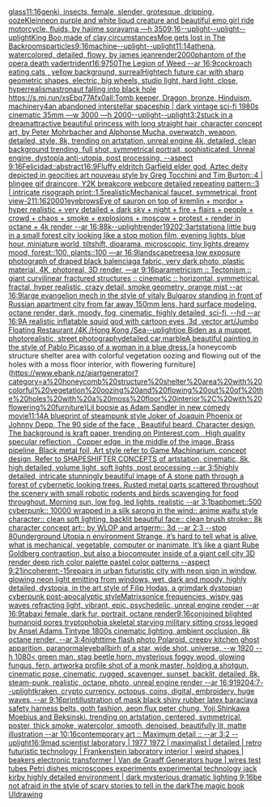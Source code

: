 [glass](https://www.ebank.nz/aiartgenerator?category=glass)[11:16](https://www.ebank.nz/aiartgenerator?category=11%3A16)[genki, insects, female, slender, grotesque, dripping, ooze](https://www.ebank.nz/aiartgenerator?category=genki%2C%20insects%2C%20female%2C%20slender%2C%20grotesque%2C%20dripping%2C%20ooze)[Klein](https://www.ebank.nz/aiartgenerator?category=Klein)[neon purple and white liqud creature and beautiful emo girl ride motorcycle, fluids, by hajime sorayama —h 350](https://www.ebank.nz/aiartgenerator?category=neon%20purple%20and%20white%20liqud%20creature%20and%20beautiful%20emo%20girl%20ride%20motorcycle%2C%20fluids%2C%20by%20hajime%20sorayama%20%E2%80%94h%20350)[9:16](https://www.ebank.nz/aiartgenerator?category=9%3A16)[--uplight](https://www.ebank.nz/aiartgenerator?category=--uplight)[--uplight](https://www.ebank.nz/aiartgenerator?category=--uplight)[--uplight](https://www.ebank.nz/aiartgenerator?category=--uplight)[King Boo,made of clay,](https://www.ebank.nz/aiartgenerator?category=King%20Boo%2Cmade%20of%20clay%2C)[circumstances](https://www.ebank.nz/aiartgenerator?category=circumstances)[Moe gets lost in The Backrooms](https://www.ebank.nz/aiartgenerator?category=Moe%20gets%20lost%20in%20The%20Backrooms)[particles](https://www.ebank.nz/aiartgenerator?category=particles)[9:16](https://www.ebank.nz/aiartgenerator?category=9%3A16)[machine](https://www.ebank.nz/aiartgenerator?category=machine)[--uplight](https://www.ebank.nz/aiartgenerator?category=--uplight)[--uplight](https://www.ebank.nz/aiartgenerator?category=--uplight)[11:14](https://www.ebank.nz/aiartgenerator?category=11%3A14)[athena, watercolored, detailed, flowy, by james jean](https://www.ebank.nz/aiartgenerator?category=athena%2C%20watercolored%2C%20detailed%2C%20flowy%2C%20by%20james%20jean)[render](https://www.ebank.nz/aiartgenerator?category=render)[2000](https://www.ebank.nz/aiartgenerator?category=2000)[phantom of the opera death vader](https://www.ebank.nz/aiartgenerator?category=phantom%20of%20the%20opera%20death%20vader)[trident](https://www.ebank.nz/aiartgenerator?category=trident)[16:9](https://www.ebank.nz/aiartgenerator?category=16%3A9)[750](https://www.ebank.nz/aiartgenerator?category=750)[The Legion of Weed --ar 16:9](https://www.ebank.nz/aiartgenerator?category=The%20Legion%20of%20Weed%20--ar%2016%3A9)[cockroach eating cats , yellow background, surreal](https://www.ebank.nz/aiartgenerator?category=cockroach%20eating%20cats%20%2C%20yellow%20background%2C%20surreal)[Hightech future car with sharp geometric shapes, electric, big wheels, studio light, hard light, close, hyperrealism](https://www.ebank.nz/aiartgenerator?category=Hightech%20future%20car%20with%20sharp%20geometric%20shapes%2C%20electric%2C%20big%20wheels%2C%20studio%20light%2C%20hard%20light%2C%20close%2C%20hyperrealism)[astronaut falling into black hole <https://s.mj.run/xsEbq77Afx0>](https://www.ebank.nz/aiartgenerator?category=astronaut%20falling%20into%20black%20hole%20%3Chttps%3A//s.mj.run/xsEbq77Afx0%3E)[all:Tomb keeper, Dragon, bronze, Hinduism, machinery](https://www.ebank.nz/aiartgenerator?category=all%3ATomb%20keeper%2C%20Dragon%2C%20bronze%2C%20Hinduism%2C%20machinery)[4](https://www.ebank.nz/aiartgenerator?category=4)[an abandoned interstellar spaceship | dark vintage sci-fi 1980s cinematic 35mm —w 3000 —h 2000](https://www.ebank.nz/aiartgenerator?category=an%20abandoned%20interstellar%20spaceship%20%7C%20dark%20vintage%20sci-fi%201980s%20cinematic%2035mm%20%E2%80%94w%203000%20%E2%80%94h%202000)[--uplight](https://www.ebank.nz/aiartgenerator?category=--uplight)[--uplight](https://www.ebank.nz/aiartgenerator?category=--uplight)[3:2](https://www.ebank.nz/aiartgenerator?category=3%3A2)[stuck in a dream](https://www.ebank.nz/aiartgenerator?category=stuck%20in%20a%20dream)[](https://www.ebank.nz/aiartgenerator?category=)[attractive beautiful princess with long straight hair, character concept art, by Peter Mohrbacher and Alphonse Mucha, overwatch, weapon, detailed, style, 8k, trending on artstation, unreal engine 4k, detailed, clean background trending, full shot, symmetrical portrait, sophisticated, Unreal engine, dystopia,anti-utopia, post processing, --aspect 9:16](https://www.ebank.nz/aiartgenerator?category=attractive%20beautiful%20princess%20with%20long%20straight%20hair%2C%20character%20concept%20art%2C%20by%20Peter%20Mohrbacher%20and%20Alphonse%20Mucha%2C%20overwatch%2C%20weapon%2C%20detailed%2C%20style%2C%208k%2C%20trending%20on%20artstation%2C%20unreal%20engine%204k%2C%20detailed%2C%20clean%20background%20trending%2C%20full%20shot%2C%20symmetrical%20portrait%2C%20sophisticated%2C%20Unreal%20engine%2C%20dystopia%2Canti-utopia%2C%20post%20processing%2C%20--aspect%209%3A16)[Felicidad::abstract](https://www.ebank.nz/aiartgenerator?category=Felicidad%3A%3Aabstract)[16:9](https://www.ebank.nz/aiartgenerator?category=16%3A9)[Fluffy eldritch Garfield elder god, Aztec deity depicted in geocities art nouveau style by Greg Tocchini and Tim Burton::4 | blingee gif draincore, Y2K breakcore webcore detailed repeating pattern::3 | intricate risograph print::1.5](https://www.ebank.nz/aiartgenerator?category=Fluffy%20eldritch%20Garfield%20elder%20god%2C%20Aztec%20deity%20depicted%20in%20geocities%20art%20nouveau%20style%20by%20Greg%20Tocchini%20and%20Tim%20Burton%3A%3A4%20%7C%20blingee%20gif%20draincore%2C%20Y2K%20breakcore%20webcore%20detailed%20repeating%20pattern%3A%3A3%20%7C%20intricate%20risograph%20print%3A%3A1.5)[realistic](https://www.ebank.nz/aiartgenerator?category=realistic)[Mechanical faucet, symmetrical, front view](https://www.ebank.nz/aiartgenerator?category=Mechanical%20faucet%2C%20symmetrical%2C%20front%20view)[-2](https://www.ebank.nz/aiartgenerator?category=-2)[11:16](https://www.ebank.nz/aiartgenerator?category=11%3A16)[2000](https://www.ebank.nz/aiartgenerator?category=2000)[1](https://www.ebank.nz/aiartgenerator?category=1)[eyebrows](https://www.ebank.nz/aiartgenerator?category=eyebrows)[Eye of sauron on top of kremlin + mordor + hyper realistic + very detailed + dark sky + night + fire + flairs + people + crowd + chaos + smoke + explosions + moscow +  protest + render in octane + 4k render --ar 16:8](https://www.ebank.nz/aiartgenerator?category=Eye%20of%20sauron%20on%20top%20of%20kremlin%20%2B%20mordor%20%2B%20hyper%20realistic%20%2B%20very%20detailed%20%2B%20dark%20sky%20%2B%20night%20%2B%20fire%20%2B%20flairs%20%2B%20people%20%2B%20crowd%20%2B%20chaos%20%2B%20smoke%20%2B%20explosions%20%2B%20moscow%20%2B%20%20protest%20%2B%20render%20in%20octane%20%2B%204k%20render%20--ar%2016%3A8)[8k](https://www.ebank.nz/aiartgenerator?category=8k)[--uplight](https://www.ebank.nz/aiartgenerator?category=--uplight)[render](https://www.ebank.nz/aiartgenerator?category=render)[1920](https://www.ebank.nz/aiartgenerator?category=1920)[2:3](https://www.ebank.nz/aiartgenerator?category=2%3A3)[artstation](https://www.ebank.nz/aiartgenerator?category=artstation)[a little bug in a small forest city looking like a stop motion film, evening lights, blue hour, miniature world, tiltshift, dioarama, microscopic, tiny lights,dreamy mood, forest::100, plants::100 —ar 16:9](https://www.ebank.nz/aiartgenerator?category=a%20little%20bug%20in%20a%20small%20forest%20city%20looking%20like%20a%20stop%20motion%20film%2C%20evening%20lights%2C%20blue%20hour%2C%20miniature%20world%2C%20tiltshift%2C%20dioarama%2C%20microscopic%2C%20tiny%20lights%2Cdreamy%20mood%2C%20forest%3A%3A100%2C%20plants%3A%3A100%20%E2%80%94ar%2016%3A9)[landscape](https://www.ebank.nz/aiartgenerator?category=landscape)[trees](https://www.ebank.nz/aiartgenerator?category=trees)[a low exposure photograph of draped black balenciaga fabric, very dark photo, plastic material, 4K, photoreal, 3D render, —ar 9:16](https://www.ebank.nz/aiartgenerator?category=a%20low%20exposure%20photograph%20of%20draped%20black%20balenciaga%20fabric%2C%20very%20dark%20photo%2C%20plastic%20material%2C%204K%2C%20photoreal%2C%203D%20render%2C%20%E2%80%94ar%209%3A16)[parametricism :: Tectonism :: giant curvilinear fractured structures :: cinematic :: horizontal, symmetrical, fractal, hyper realistic, crazy detail, smoke geometry, orange mist  --ar 16:9](https://www.ebank.nz/aiartgenerator?category=parametricism%20%3A%3A%20Tectonism%20%3A%3A%20giant%20curvilinear%20fractured%20structures%20%3A%3A%20cinematic%20%3A%3A%20horizontal%2C%20symmetrical%2C%20fractal%2C%20hyper%20realistic%2C%20crazy%20detail%2C%20smoke%20geometry%2C%20orange%20mist%20%20--ar%2016%3A9)[large evangelion mech in the style of vitaly Bulgarov standing in front of Russian apartment city from far away 150mm lens, hard surface modeling, octane render, dark, moody, fog, cinematic, highly detailed, sci-fi, --hd --ar 16:9](https://www.ebank.nz/aiartgenerator?category=large%20evangelion%20mech%20in%20the%20style%20of%20vitaly%20Bulgarov%20standing%20in%20front%20of%20Russian%20apartment%20city%20from%20far%20away%20150mm%20lens%2C%20hard%20surface%20modeling%2C%20octane%20render%2C%20dark%2C%20moody%2C%20fog%2C%20cinematic%2C%20highly%20detailed%2C%20sci-fi%2C%20--hd%20--ar%2016%3A9)[A realistic inflatable squid god with cartoon eyes ,3d ,vector art](https://www.ebank.nz/aiartgenerator?category=A%20realistic%20inflatable%20squid%20god%20with%20cartoon%20eyes%20%2C3d%20%2Cvector%20art)[/Jumbo Floating Restaurant /4K /Hong Kong /Sea](https://www.ebank.nz/aiartgenerator?category=/Jumbo%20Floating%20Restaurant%20/4K%20/Hong%20Kong%20/Sea)[--uplight](https://www.ebank.nz/aiartgenerator?category=--uplight)[joe Biden as a muppet, photorealistic, street photography](https://www.ebank.nz/aiartgenerator?category=joe%20Biden%20as%20a%20muppet%2C%20photorealistic%2C%20street%20photography)[detailed,](https://www.ebank.nz/aiartgenerator?category=detailed%2C)[car,marble](https://www.ebank.nz/aiartgenerator?category=car%2Cmarble)[A beautiful painting in the style of Pablo Picasso of a woman in a blue dress.](https://www.ebank.nz/aiartgenerator?category=A%20beautiful%20painting%20in%20the%20style%20of%20Pablo%20Picasso%20of%20a%20woman%20in%20a%20blue%20dress.)[a honeycomb structure shelter area with colorful vegetation oozing and flowing out of the holes with a moss floor interior, with flowering furniture](https://www.ebank.nz/aiartgenerator?category=a%20honeycomb%20structure%20shelter%20area%20with%20colorful%20vegetation%20oozing%20and%20flowing%20out%20of%20the%20holes%20with%20a%20moss%20floor%20interior%2C%20with%20flowering%20furniture)[Lil boosie as Adam Sandler in new comedy movie](https://www.ebank.nz/aiartgenerator?category=Lil%20boosie%20as%20Adam%20Sandler%20in%20new%20comedy%20movie)[11:14](https://www.ebank.nz/aiartgenerator?category=11%3A14)[A blueprint of steampunk style Joker of Joaquin Phoenix or Johnny Depp,  The 90 side of the face , Beautiful beard, Character design, The background is kraft paper,  trending on Pinterest.com  , High quality specular reflection ,  Copper  edge, in the middle of the image, Brass pipeline,  Black metal foil,  Art style refer to Game Machinarium.  concept design, Refer to SHAPESHIFTER CONCEPTS  of artstation, cinematic,  8k, high detailed,  volume light,  soft lights,  post processing    --ar 3:5](https://www.ebank.nz/aiartgenerator?category=A%20blueprint%20of%20steampunk%20style%20Joker%20of%20Joaquin%20Phoenix%20or%20Johnny%20Depp%2C%20%20The%2090%20side%20of%20the%20face%20%2C%20Beautiful%20beard%2C%20Character%20design%2C%20The%20background%20is%20kraft%20paper%2C%20%20trending%20on%20Pinterest.com%20%20%2C%20High%20quality%20specular%20reflection%20%2C%20%20Copper%20%20edge%2C%20in%20the%20middle%20of%20the%20image%2C%20Brass%20pipeline%2C%20%20Black%20metal%20foil%2C%20%20Art%20style%20refer%20to%20Game%20Machinarium.%20%20concept%20design%2C%20Refer%20to%20SHAPESHIFTER%20CONCEPTS%20%20of%20artstation%2C%20cinematic%2C%20%208k%2C%20high%20detailed%2C%20%20volume%20light%2C%20%20soft%20lights%2C%20%20post%20processing%20%20%20%20--ar%203%3A5)[highly detailed, intricate stunningly beautiful image of A stone path through a forest of cybernetic looking trees. Rusted metal parts scattered throughout the scenery with small robotic rodents and birds scavenging for food throughout. Morning sun, low fog, led lights. realistic --ar 3:1](https://www.ebank.nz/aiartgenerator?category=highly%20detailed%2C%20intricate%20stunningly%20beautiful%20image%20of%20A%20stone%20path%20through%20a%20forest%20of%20cybernetic%20looking%20trees.%20Rusted%20metal%20parts%20scattered%20throughout%20the%20scenery%20with%20small%20robotic%20rodents%20and%20birds%20scavenging%20for%20food%20throughout.%20Morning%20sun%2C%20low%20fog%2C%20led%20lights.%20realistic%20--ar%203%3A1)[baphomet::500 cyberpunk:: 10000 wrapped in a silk sarong in the wind:: anime waifu style character:: clean soft lighting, backlit beautiful face:: clean brush stroke:: 8k character concept art:: by WLOP and artgerm:: 3d --ar 2:3 --stop 80](https://www.ebank.nz/aiartgenerator?category=baphomet%3A%3A500%20cyberpunk%3A%3A%2010000%20wrapped%20in%20a%20silk%20sarong%20in%20the%20wind%3A%3A%20anime%20waifu%20style%20character%3A%3A%20clean%20soft%20lighting%2C%20backlit%20beautiful%20face%3A%3A%20clean%20brush%20stroke%3A%3A%208k%20character%20concept%20art%3A%3A%20by%20WLOP%20and%20artgerm%3A%3A%203d%20--ar%202%3A3%20--stop%2080)[underground Utopia n environment  Strange,  it’s hard to tell what is alive, what is mechanical, vegetable, computer or inanimate. It’s like a giant Rube Goldberg contraption, but also a biocomputer inside of a giant cell city 3D render deep rich color palette pastel color patterns --aspect 9:21](https://www.ebank.nz/aiartgenerator?category=underground%20Utopia%20n%20environment%20%20Strange%2C%20%20it%E2%80%99s%20hard%20to%20tell%20what%20is%20alive%2C%20what%20is%20mechanical%2C%20vegetable%2C%20computer%20or%20inanimate.%20It%E2%80%99s%20like%20a%20giant%20Rube%20Goldberg%20contraption%2C%20but%20also%20a%20biocomputer%20inside%20of%20a%20giant%20cell%20city%203D%20render%20deep%20rich%20color%20palette%20pastel%20color%20patterns%20--aspect%209%3A21)[incoherent:-1](https://www.ebank.nz/aiartgenerator?category=incoherent%3A-1)[5](https://www.ebank.nz/aiartgenerator?category=5)[repairs in urban futuristic city with neon sign in window, glowing neon light emitting from windows, wet, dark and moody, highly detailed, dystopia, in the art style of Filip Hodas, a grimdark dystopian cyberpunk post-apocalyptic style](https://www.ebank.nz/aiartgenerator?category=repairs%20in%20urban%20futuristic%20city%20with%20neon%20sign%20in%20window%2C%20glowing%20neon%20light%20emitting%20from%20windows%2C%20wet%2C%20dark%20and%20moody%2C%20highly%20detailed%2C%20dystopia%2C%20in%20the%20art%20style%20of%20Filip%20Hodas%2C%20a%20grimdark%20dystopian%20cyberpunk%20post-apocalyptic%20style)[Matrix](https://www.ebank.nz/aiartgenerator?category=Matrix)[sonice frequencies, wispy gas waves refracting light, vibrant, epic, psychedelic, unreal engine render --ar 16:9](https://www.ebank.nz/aiartgenerator?category=sonice%20frequencies%2C%20wispy%20gas%20waves%20refracting%20light%2C%20vibrant%2C%20epic%2C%20psychedelic%2C%20unreal%20engine%20render%20--ar%2016%3A9)[tabaxi female, dark fur, portrait, octane render](https://www.ebank.nz/aiartgenerator?category=tabaxi%20female%2C%20dark%20fur%2C%20portrait%2C%20octane%20render)[9:16](https://www.ebank.nz/aiartgenerator?category=9%3A16)[conjoined blighted humanoid pores tryptophobia skeletal starving military sitting cross legged by Ansel Adams Tintype 1800s cinematic lighting, ambient occlusion, 8k octane render, --ar 3:4](https://www.ebank.nz/aiartgenerator?category=conjoined%20blighted%20humanoid%20pores%20tryptophobia%20skeletal%20starving%20military%20sitting%20cross%20legged%20by%20Ansel%20Adams%20Tintype%201800s%20cinematic%20lighting%2C%20ambient%20occlusion%2C%208k%20octane%20render%2C%20--ar%203%3A4)[nighttime flash photo Polaroid, creepy kitchen ghost apparition, paranormal](https://www.ebank.nz/aiartgenerator?category=nighttime%20flash%20photo%20Polaroid%2C%20creepy%20kitchen%20ghost%20apparition%2C%20paranormal)[eyeball](https://www.ebank.nz/aiartgenerator?category=eyeball)[birh of a star, wide shot, universe, --w 1920 --h 1080](https://www.ebank.nz/aiartgenerator?category=birh%20of%20a%20star%2C%20wide%20shot%2C%20universe%2C%20--w%201920%20--h%201080)[< green man, stag beetle horn, mysterious foggy wood, glowing fungus, fern, artwork](https://www.ebank.nz/aiartgenerator?category=%3C%20green%20man%2C%20stag%20beetle%20horn%2C%20mysterious%20foggy%20wood%2C%20glowing%20fungus%2C%20fern%2C%20artwork)[a profile shot of a monk master, holding a shotgun, cinematic pose, cinematic, rugged, scavenger, sunset, backlit, detailed, 8k, steam-punk, realistic, octane, photo, unreal engine render --ar 16:9](https://www.ebank.nz/aiartgenerator?category=a%20profile%20shot%20of%20a%20monk%20master%2C%20holding%20a%20shotgun%2C%20cinematic%20pose%2C%20cinematic%2C%20rugged%2C%20scavenger%2C%20sunset%2C%20backlit%2C%20detailed%2C%208k%2C%20steam-punk%2C%20realistic%2C%20octane%2C%20photo%2C%20unreal%20engine%20render%20--ar%2016%3A9)[1920](https://www.ebank.nz/aiartgenerator?category=1920)[4:7](https://www.ebank.nz/aiartgenerator?category=4%3A7)[--uplight](https://www.ebank.nz/aiartgenerator?category=--uplight)[kraken, crypto currency, octopus, coins, digital, embroidery, huge waves, --ar 9:16](https://www.ebank.nz/aiartgenerator?category=kraken%2C%20crypto%20currency%2C%20octopus%2C%20coins%2C%20digital%2C%20embroidery%2C%20huge%20waves%2C%20--ar%209%3A16)[print](https://www.ebank.nz/aiartgenerator?category=print)[illustration of mask black shiny rubber latex baraclava safety harness belts, goth fashion, aeon flux peter chung, Yoji Shinkawa Moebius and Beksinski. trending on artstation, centered, symmetrical, poster, thick smoke, watercolor, smooth, denoised, beautifully lit, matte illustration --ar 10:16](https://www.ebank.nz/aiartgenerator?category=illustration%20of%20mask%20black%20shiny%20rubber%20latex%20baraclava%20safety%20harness%20belts%2C%20goth%20fashion%2C%20aeon%20flux%20peter%20chung%2C%20Yoji%20Shinkawa%20Moebius%20and%20Beksinski.%20trending%20on%20artstation%2C%20centered%2C%20symmetrical%2C%20poster%2C%20thick%20smoke%2C%20watercolor%2C%20smooth%2C%20denoised%2C%20beautifully%20lit%2C%20matte%20illustration%20--ar%2010%3A16)[contemporary art :: Maximum detail :: --ar 3:2 --uplight](https://www.ebank.nz/aiartgenerator?category=contemporary%20art%20%3A%3A%20Maximum%20detail%20%3A%3A%20--ar%203%3A2%20--uplight)[16:9](https://www.ebank.nz/aiartgenerator?category=16%3A9)[mad scientist laboratory | 1977 1972 | maximalist | detailed | retro futuristic technology | Frankenstein laboratory interior | weird shapes | beakers electronic transformer | Van de Graaff Generators huge | wires test tubes Petri dishes microscopes experiments experimental technology jack kirby highly detailed environment | dark mysterious dramatic lighting 9:16](https://www.ebank.nz/aiartgenerator?category=mad%20scientist%20laboratory%20%7C%201977%201972%20%7C%20maximalist%20%7C%20detailed%20%7C%20retro%20futuristic%20technology%20%7C%20Frankenstein%20laboratory%20interior%20%7C%20weird%20shapes%20%7C%20beakers%20electronic%20transformer%20%7C%20Van%20de%20Graaff%20Generators%20huge%20%7C%20wires%20test%20tubes%20Petri%20dishes%20microscopes%20experiments%20experimental%20technology%20jack%20kirby%20highly%20detailed%20environment%20%7C%20dark%20mysterious%20dramatic%20lighting%209%3A16)[be not afraid in the style of scary stories to tell in the dark](https://www.ebank.nz/aiartgenerator?category=be%20not%20afraid%20in%20the%20style%20of%20scary%20stories%20to%20tell%20in%20the%20dark)[The magic book UI](https://www.ebank.nz/aiartgenerator?category=The%20magic%20book%20UI)[drawing](https://www.ebank.nz/aiartgenerator?category=drawing)